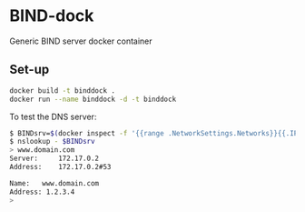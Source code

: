 # BIND-dock
Generic BIND server docker container

## Set-up
```sh
docker build -t binddock .
docker run --name binddock -d -t binddock
```

To test the DNS server:
```sh
$ BINDsrv=$(docker inspect -f '{{range .NetworkSettings.Networks}}{{.IPAddress}}{{end}}' binddock)
$ nslookup - $BINDsrv
> www.domain.com
Server:		172.17.0.2
Address:	172.17.0.2#53

Name:	www.domain.com
Address: 1.2.3.4
>
```
